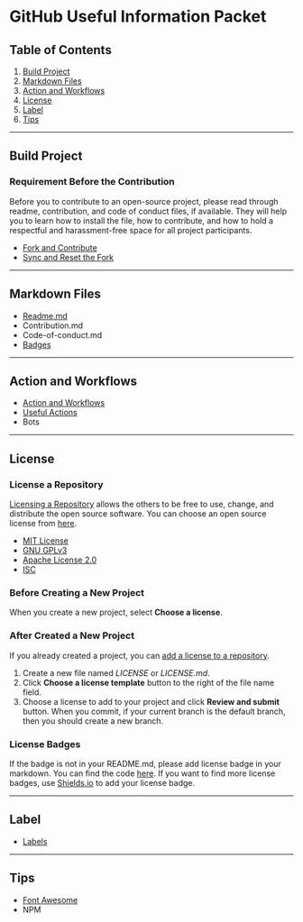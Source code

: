 # GitHub Useful Information Packet

## Table of Contents
1. [Build Project](#build-project)
1. [Markdown Files](#markdown-files)
1. [Action and Workflows](#action-and-workflows)
1. [License](#license)
1. [Label](#label)
1. [Tips](#tips)

---

## Build Project

### Requirement Before the Contribution

Before you to contribute to an open-source project, please read through readme, contribution, and code of conduct files, if available. They will help you to learn how to install the file, how to contribute, and how to hold a respectful and harassment-free space for all project participants.

* [Fork and Contribute](/build-project/fork-and-contribute.md)
* [Sync and Reset the Fork](/build-project/sync-and-reset.md)

---

## Markdown Files

* [Readme.md](/md-files/Readme.md)
* Contribution.md
* Code-of-conduct.md
* [Badges](/md-files/Badges.md)

---

## Action and Workflows

* [Action and Workflows](/Actions/Action-and-Workflows.md)
* [Useful Actions](/Actions/Useful-Actions.md)
* Bots

---

## License

### License a Repository

[Licensing a Repository](https://docs.github.com/en/github/creating-cloning-and-archiving-repositories/licensing-a-repository) allows the others to be free to use, change, and distribute the open source software. You can choose an open source license from [here](https://choosealicense.com/).

* [MIT License](https://choosealicense.com/licenses/mit/)
* [GNU GPLv3](https://choosealicense.com/licenses/gpl-3.0/)
* [Apache License 2.0](https://choosealicense.com/licenses/apache-2.0/)
* [ISC](https://choosealicense.com/licenses/isc/)

### Before Creating a New Project

When you create a new project, select <b>Choose a license</b>.

### After Created a New Project

If you already created a project, you can [add a license to a repository](https://docs.github.com/en/github/building-a-strong-community/adding-a-license-to-a-repository).

1. Create a new file named _LICENSE_ or _LICENSE.md_.
1. Click <b>Choose a license template</b> button to the right of the file name field.
1. Choose a license to add to your project and click <b>Review and submit</b> button. When you commit, if your current branch is the default branch, then you should create a new branch.

### License Badges

If the badge is not in your README.md, please add license badge in your markdown. You can find the code [here](/md-files/Badges.md). If you want to find more license badges, use [Shields.io](https://shields.io/category/license) to add your license badge.

---

## Label

* [Labels](/Label/Issue-Labels.md)

---

## Tips

* [Font Awesome](/Tips/Font-Awesome.md)
* NPM

